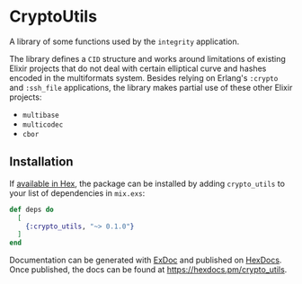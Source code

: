 # CryptoUtils

A library of some functions used by the `integrity` application.

The library defines a `CID` structure and works around limitations
of existing Elixir projects that do not deal with certain elliptical
curve and hashes encoded in the multiformats system. Besides relying
on Erlang's `:crypto` and `:ssh_file` applications, the library
makes partial use of these other Elixir projects:

* `multibase`
* `multicodec`
* `cbor`

## Installation

If [available in Hex](https://hex.pm/docs/publish), the package can be installed
by adding `crypto_utils` to your list of dependencies in `mix.exs`:

```elixir
def deps do
  [
    {:crypto_utils, "~> 0.1.0"}
  ]
end
```

Documentation can be generated with [ExDoc](https://github.com/elixir-lang/ex_doc)
and published on [HexDocs](https://hexdocs.pm). Once published, the docs can
be found at <https://hexdocs.pm/crypto_utils>.

